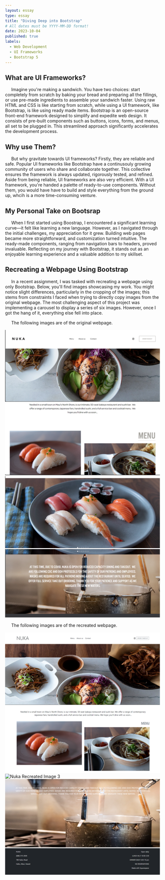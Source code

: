 ```yaml
---
layout: essay
type: essay
title: "Diving Deep into Bootstrap"
# All dates must be YYYY-MM-DD format!
date: 2023-10-04
published: true
labels:
  - Web Development
  - UI Frameworks
  - Bootstrap 5
---
```


<style>
  /* Define CSS styles for paragraphs */
  p {
    text-indent: 20px; /* Indent the paragraphs */
    margin-bottom: 15px; /* Add spacing between paragraphs */
  }
</style>

## What are UI Frameworks?
<p>Imagine you're making a sandwich. You have two choices: start completely from scratch by baking your bread and preparing all the fillings, or use pre-made ingredients to assemble your sandwich faster. Using raw HTML and CSS is like starting from scratch, while using a UI framework, like Bootstrap, is like using ready made items. Bootstrap is an open-source front-end framework designed to simplify and expedite web design. It consists of pre-built components such as buttons, icons, forms, and menus, all set to be plugged in. This streamlined approach significantly accelerates the development process.</p>

## Why use Them?
<p>But why gravitate towards UI frameworks? Firstly, they are reliable and safe. Popular UI frameworks like Bootstrap have a continusouly growing community of users who share and collaborate together. This collective ensures the framework is always updated, rigorously tested, and refined. Aside from being reliable, UI frameworks are also very efficient. With a UI framework, you're handed a palette of ready-to-use components. Without them, you would have have to build and style everything from the ground up, whcih is a more time-consuming venture.</p>

## My Personal Take on Bootsrap
<p>When I first started using Boostrap, I encountered a significant learning curve—it felt like learning a new language. However, as I navigated through the initial challenges, my appreciation for it grew. Building web pages became more straightforward, and customization turned intuitive. The ready-made components, ranging from navigation bars to headers, proved invaluable. Reflecting on my journey with Bootstrap, it stands out as an enjoyable learning experience and a valuable addition to my skillset.</p>

## Recreating a Webpage Using Bootstrap
<p>In a recent assignment, I was tasked with recreating a webpage using only Bootstrap. Below, you'll find images showcasing my work. You might notice slight differences, particularly in the cropping of the images; this stems from constraints I faced when trying to directly copy images from the original webpage. The most challenging aspect of this project was implementing a carousel to display a series of six images. However, once I got the hang of it, everything else fell into place.</p>

<p>The following images are of the original webpage.</p>
<div class="row">
    <div class="col"><img src="/img/nuka_Original_1.png" alt="Nuka Original Image 1" class="img-fluid"></div>
    <div class="col"><img src="/img/nuka_Original_2.png" alt="Nuka Original Image 2" class="img-fluid"></div>
    <div class="col"><img src="/img/nuka_Original_3.png" alt="Nuka Original Image 3" class="img-fluid"></div>
    <div class="col"><img src="/img/nuka_Original_4.png" alt="Nuka Original Image 4" class="img-fluid"></div>
</div>
<p>The following images are of the recreated webpage.</p>
<div class="row">
    <div class="col"><img src="/img/nuka_Recreate_1.png" alt="Nuka Recreated Image 1" class="img-fluid"></div>
    <div class="col"><img src="/img/nuka_Recreate_2.png" alt="Nuka Recreated Image 2" class="img-fluid"></div>
    <div class="col"><img src="/img/nuka_Recreatel_3.png" alt="Nuka Recreated Image 3" class="img-fluid"></div>
    <div class="col"><img src="/img/nuka_Recreate_4.png" alt="Nuka Recreated Image 4" class="img-fluid"></div>
    <div class="col"><img src="/img/nuka_Recreate_5.png" alt="Nuka Recreated Image 5" class="img-fluid"></div>
</div>
